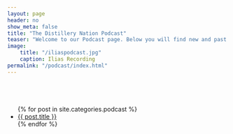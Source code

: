 ```yaml
---
layout: page
header: no
show_meta: false
title: "The Distillery Nation Podcast"
teaser: "Welcome to our Podcast page. Below you will find new and past interviews of the craft distilleries and the minds behinds some of the most creative and innovative spirits in the nation. Listen via the browser or head over to iTunes."
image:
    title: "/iliaspodcast.jpg"
    caption: Ilias Recording
permalink: "/podcast/index.html"
---
```

<a href="https://geo.itunes.apple.com/us/podcast/distillery-nation-podcast/id1040367741?mt=2" style="display:inline-block;overflow:hidden;background:url(https://linkmaker.itunes.apple.com/images/badges/en-us/badge_itunes-lrg.svg) no-repeat;width:165px;height:40px;"></a>

<script type="text/javascript" src="//s3.amazonaws.com/downloads.mailchimp.com/js/signup-forms/popup/embed.js" data-dojo-config="usePlainJson: true, isDebug: false"></script><script type="text/javascript">require(["mojo/signup-forms/Loader"], function(L) { L.start({"baseUrl":"mc.us9.list-manage.com","uuid":"baa485aa31e57d3364b2a8172","lid":"00707146b8"}) })</script>

<ul>
    {% for post in site.categories.podcast %}
    <li><a href="{{ site.url }}{{ post.url }}">{{ post.title }}</a></li>
    {% endfor %}
</ul>